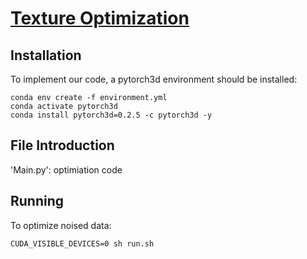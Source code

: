 
# [Texture Optimization](https://adjointopti.github.io/adjoin.github.io/)

## Installation
To implement our code, a pytorch3d environment should be installed:

```
conda env create -f environment.yml
conda activate pytorch3d
conda install pytorch3d=0.2.5 -c pytorch3d -y
```

## File Introduction

'Main.py': optimiation code


## Running
To optimize noised data:
```
CUDA_VISIBLE_DEVICES=0 sh run.sh
```




